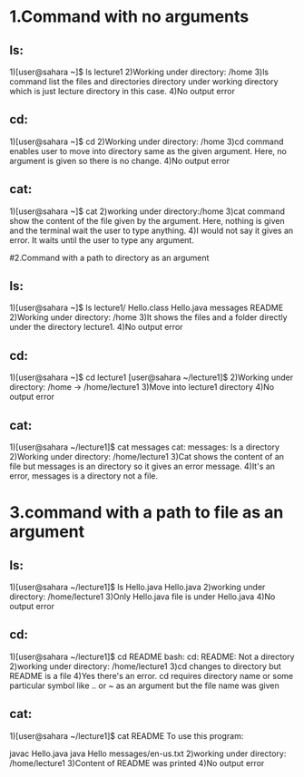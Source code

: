 # 1.Command with no arguments

## ls:

1)[user@sahara ~]$ ls
lecture1
2)Working under directory: /home
3)ls command list the files and directories directory under working directory which is just lecture directory in this case.
4)No output error

## cd:

1)[user@sahara ~]$ cd
2)Working under directory: /home
3)cd command enables user to move into directory same as the given argument. Here, no argument is given so there is no change.
4)No output error

## cat:
1)[user@sahara ~]$ cat
2)working under directory:/home
3)cat command show the content of the file given by the argument. Here, nothing is given and the terminal wait the user to type anything.
4)I would not say it gives an error. It waits until the user to type any argument.


#2.Command with a path to directory as an argument

## ls:
1)[user@sahara ~]$ ls lecture1/
Hello.class  Hello.java  messages  README
2)Working under directory: /home
3)It shows the files and a folder directly under the directory lecture1.
4)No output error

## cd:
1)[user@sahara ~]$ cd lecture1
[user@sahara ~/lecture1]$ 
2)Working under directory: /home -> /home/lecture1
3)Move into lecture1 directory
4)No output error

## cat:
1)[user@sahara ~/lecture1]$ cat messages
cat: messages: Is a directory
2)Working under directory: /home/lecture1
3)Cat shows the content of an file but messages is an directory so it gives an error message.
4)It's an error, messages is a directory not a file.

# 3.command with a path to file as an argument

## ls:
1)[user@sahara ~/lecture1]$ ls Hello.java
Hello.java
2)working under directory: /home/lecture1
3)Only Hello.java file is under Hello.java
4)No output error

## cd:
1)[user@sahara ~/lecture1]$ cd README
bash: cd: README: Not a directory
2)working under directory: /home/lecture1
3)cd changes to directory but README is a file
4)Yes there's an error. cd requires directory name or some particular symbol like .. or ~ as an argument but the file name was given

## cat:
1)[user@sahara ~/lecture1]$ cat README
To use this program:

javac Hello.java
java Hello messages/en-us.txt
2)working under directory: /home/lecture1
3)Content of README was printed
4)No output error
